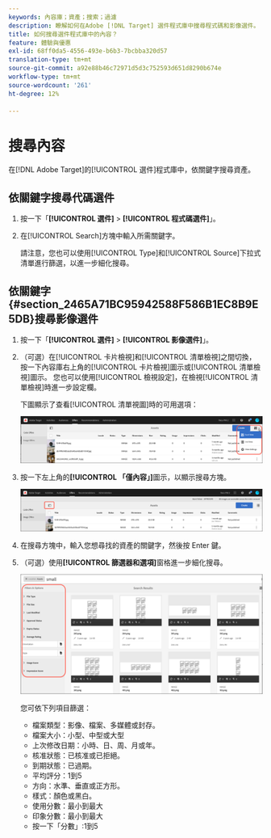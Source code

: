 ```yaml
---
keywords: 內容庫；資產；搜索；過濾
description: 瞭解如何在Adobe [!DNL Target] 選件程式庫中搜尋程式碼和影像選件。
title: 如何搜尋選件程式庫中的內容？
feature: 體驗與優惠
exl-id: 68ff0da5-4556-493e-b6b3-7bcbba320d57
translation-type: tm+mt
source-git-commit: a92e88b46c72971d5d3c752593d651d8290b674e
workflow-type: tm+mt
source-wordcount: '261'
ht-degree: 12%

---
```


# 搜尋內容

在[!DNL Adobe Target]的[!UICONTROL 選件]程式庫中，依關鍵字搜尋資產。

## 依關鍵字搜尋代碼選件

1. 按一下「**[!UICONTROL 選件]** > **[!UICONTROL 程式碼選件]**」。
1. 在[!UICONTROL Search]方塊中輸入所需關鍵字。

   請注意，您也可以使用[!UICONTROL Type]和[!UICONTROL Source]下拉式清單進行篩選，以進一步細化搜尋。

## 依關鍵字{#section_2465A71BC95942588F586B1EC8B9E5DB}搜尋影像選件

1. 按一下「**[!UICONTROL 選件]** > **[!UICONTROL 影像選件]**」。

1. （可選）在[!UICONTROL 卡片檢視]和[!UICONTROL 清單檢視]之間切換，按一下內容庫右上角的[!UICONTROL 卡片檢視]圖示或[!UICONTROL 清單檢視]圖示。 您也可以使用[!UICONTROL 檢視設定]，在檢視[!UICONTROL 清單檢視]時進一步設定欄。

   下圖顯示了查看[!UICONTROL 清單視圖]時的可用選項：

   ![清單檢視選項](/help/c-experiences/c-manage-content/assets/view-settings-options.png)

1. 按一下左上角的&#x200B;**[!UICONTROL 「僅內容」]**&#x200B;圖示，以顯示搜尋方塊。

   ![「僅限內容」選項](/help/c-experiences/c-manage-content/assets/content-only.png)

1. 在搜尋方塊中，輸入您想尋找的資產的關鍵字，然後按 Enter 鍵。

1. （可選）使用&#x200B;**[!UICONTROL 篩選器和選項]**&#x200B;窗格進一步細化搜尋。

   ![篩選與選項窗格](/help/c-experiences/c-manage-content/assets/filter-and-options.png)

   您可依下列項目篩選：

   * 檔案類型：影像、檔案、多媒體或封存。
   * 檔案大小：小型、中型或大型
   * 上次修改日期：小時、日、周、月或年。
   * 核准狀態：已核准或已拒絕。
   * 到期狀態：已過期。
   * 平均評分：1到5
   * 方向：水準、垂直或正方形。
   * 樣式：顏色或黑白。
   * 使用分數：最小到最大
   * 印象分數：最小到最大
   * 按一下「分數」:1到5
